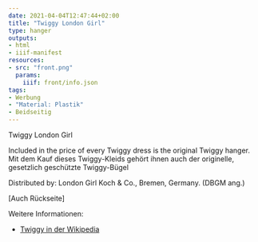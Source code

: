```yaml
---
date: 2021-04-04T12:47:44+02:00
title: "Twiggy London Girl"
type: hanger
outputs:
- html
- iiif-manifest
resources:
- src: "front.png"
  params:
    iiif: front/info.json
tags:
- Werbung
- "Material: Plastik"
- Beidseitig
---
```

Twiggy
London Girl

Included in the price of every Twiggy dress is the original Twiggy hanger.
Mit dem Kauf dieses Twiggy-Kleids gehört ihnen auch der originelle, gesetzlich geschützte Twiggy-Bügel

Distributed by: London Girl Koch & Co., Bremen, Germany. (DBGM ang.)

[Auch Rückseite]

<div class="notes">
Weitere Informationen:
<ul>
<li><a href="https://de.wikipedia.org/wiki/Twiggy">Twiggy in der Wikipedia</a></li>
</ul>
</div>
